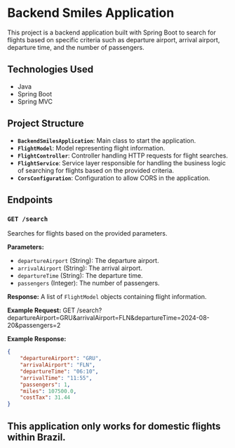 # Backend Smiles Application

This project is a backend application built with Spring Boot to search for flights based on specific criteria such as departure airport, arrival airport, departure time, and the number of passengers.

## Technologies Used

- Java
- Spring Boot
- Spring MVC

## Project Structure

- **`BackendSmilesApplication`**: Main class to start the application.
- **`FlightModel`**: Model representing flight information.
- **`FlightController`**: Controller handling HTTP requests for flight searches.
- **`FlightService`**: Service layer responsible for handling the business logic of searching for flights based on the provided criteria.
- **`CorsConfiguration`**: Configuration to allow CORS in the application.

## Endpoints

### `GET /search`
Searches for flights based on the provided parameters.

**Parameters:**
- `departureAirport` (String): The departure airport.
- `arrivalAirport` (String): The arrival airport.
- `departureTime` (String): The departure time.
- `passengers` (Integer): The number of passengers.

**Response:**
A list of `FlightModel` objects containing flight information.

**Example Request:**
GET /search?departureAirport=GRU&arrivalAirport=FLN&departureTime=2024-08-20&passengers=2

**Example Response:**
```json
{
    "departureAirport": "GRU",
    "arrivalAirport": "FLN",
    "departureTime": "06:10",
    "arrivalTime": "11:55",
    "passengers": 1,
    "miles": 107500.0,
    "costTax": 31.44
}
```
## This application only works for domestic flights within Brazil.
